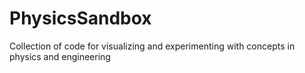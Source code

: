 # PhysicsSandbox
Collection of code for visualizing and experimenting with concepts in physics and engineering
